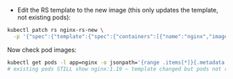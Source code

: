 - Edit the RS template to the new image (this only updates the template, not existing pods):
```bash
kubectl patch rs nginx-rs-new \
  -p '{"spec":{"template":{"spec":{"containers":[{"name":"nginx","image":"nginx:1.22"}]}}}}'
```

Now check pod images:
```bash
kubectl get pods -l app=nginx -o jsonpath='{range .items[*]}{.metadata.name}{"\t"}{.spec.containers[0].image}{"\n"}{end}'
# existing pods STILL show nginx:1.19 — template changed but pods not replaced
```
